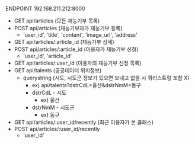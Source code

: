 ENDPOINT 192.168.211.212:8000

- GET api/articles (모든 재능기부 목록)
- POST api/articles (재능기부자가 재능기부 등록)
    - 'user_id', 'title', 'content', 'image_url', 'address'
- GET api/articles/:article_id (재능기부 상세)
- POST api/articles/:article_id (이용자가 재능기부 신청)
    - 'user_id', 'article_id'
- GET api/articles/:user_id (이용자의 재능기부 신청 목록)
- GET api/talents (공공데이터 위치정보)
    - querystring (시도, 시도군 정보가 있으면 보내고 없을 시 쿼리스트링 포함 X)
        - ex) api/talents?dstrCdL=울산&dstrNmM=동구
        - dstrCdL - 시도
            - ex) 울산
        - dstrNmM - 시도군
            - ex) 동구
- GET api/articles/:user_id/recently (최근 이용자가 본 클래스)
- POST api/articles/:user_id/recently
    - 'user_id'
